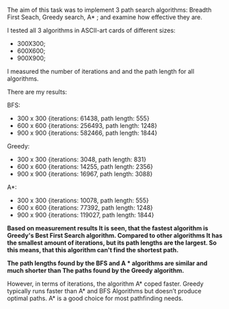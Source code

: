 The aim of this task was to implement 3 path search algorithms: Breadth First Seach, Greedy search,  A* ; and examine how effective they are.

I tested all 3 algorithms in ASCII-art cards of different sizes:
- 300X300;
- 600X600;
- 900X900;


I measured the number of iterations and and the path length for all algorithms.

There are my results:

BFS: 
- 	300 x 300 {iterations: 61438, path length: 555}
- 	600 x 600 {iterations: 256493, path length: 1248}
- 	900 x 900 {iterations: 582466, path length: 1844}


Greedy:
- 	300 x 300 {iterations: 3048, path length: 831}
- 	600 x 600 {iterations: 14255, path length: 2356}
- 	900 x 900 {iterations: 16967, path length: 3088}


A*:
- 	300 x 300 {iterations: 10078, path length: 555}
- 	600 x 600 {iterations: 77392, path length: 1248}
- 	900 x 900 {iterations: 119027, path length: 1844}


**Based on measurement results It is seen, that the fastest algorithm is Greedy's Best First Search algorithm. Compared to other algorithms It has the smallest amount of iterations, but its path lengths are the largest. So this means, that this algorithm can't find
the shortest path.**

**The path lengths found by the BFS and A * algorithms are similar and much shorter than
The paths found by the Greedy algorithm.**

However, in terms of iterations, the algorithm A* coped faster.
Greedy typically runs faster than A* and BFS Algorithms but doesn’t produce optimal paths. A* is a good choice for most pathfinding needs.


